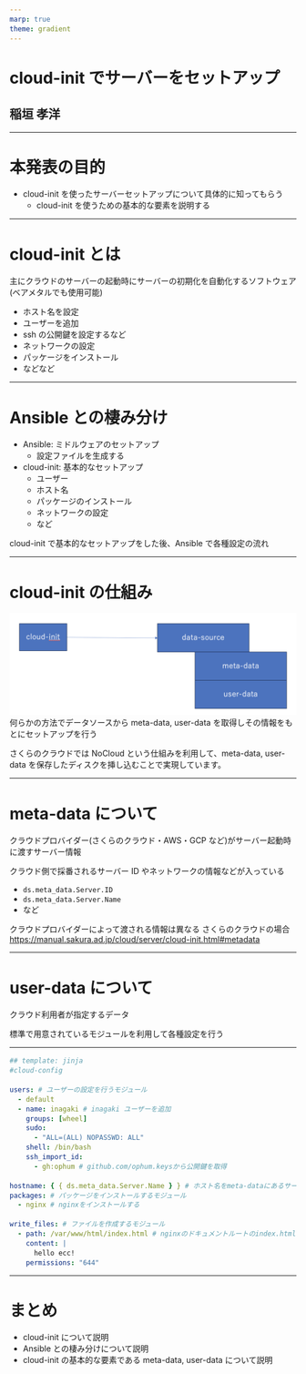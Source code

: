 ```yaml
---
marp: true
theme: gradient
---
```


# cloud-init でサーバーをセットアップ

## 稲垣 孝洋

---

# 本発表の目的

- cloud-init を使ったサーバーセットアップについて具体的に知ってもらう
  - cloud-init を使うための基本的な要素を説明する

---

# cloud-init とは

主にクラウドのサーバーの起動時にサーバーの初期化を自動化するソフトウェア (ベアメタルでも使用可能)

- ホスト名を設定
- ユーザーを追加
- ssh の公開鍵を設定するなど
- ネットワークの設定
- パッケージをインストール
- などなど

---

# Ansible との棲み分け

- Ansible: ミドルウェアのセットアップ
  - 設定ファイルを生成する
- cloud-init: 基本的なセットアップ
  - ユーザー
  - ホスト名
  - パッケージのインストール
  - ネットワークの設定
  - など

cloud-init で基本的なセットアップをした後、Ansible で各種設定の流れ

---

# cloud-init の仕組み

![](fig/cloud-init-data-source.png)
何らかの方法でデータソースから meta-data, user-data を取得しその情報をもとにセットアップを行う

さくらのクラウドでは NoCloud という仕組みを利用して、meta-data, user-data を保存したディスクを挿し込むことで実現しています。

---

# meta-data について

クラウドプロバイダー(さくらのクラウド・AWS・GCP など)がサーバー起動時に渡すサーバー情報

クラウド側で採番されるサーバー ID やネットワークの情報などが入っている

- `ds.meta_data.Server.ID`
- `ds.meta_data.Server.Name`
- など

クラウドプロバイダーによって渡される情報は異なる
さくらのクラウドの場合
https://manual.sakura.ad.jp/cloud/server/cloud-init.html#metadata

---

# user-data について

クラウド利用者が指定するデータ

標準で用意されているモジュールを利用して各種設定を行う

---

```yaml
## template: jinja
#cloud-config

users: # ユーザーの設定を行うモジュール
  - default
  - name: inagaki # inagaki ユーザーを追加
    groups: [wheel]
    sudo:
      - "ALL=(ALL) NOPASSWD: ALL"
    shell: /bin/bash
    ssh_import_id:
      - gh:ophum # github.com/ophum.keysから公開鍵を取得

hostname: { { ds.meta_data.Server.Name } } # ホスト名をmeta-dataにあるサーバー名(クラウド上で設定した名前)にする
packages: # パッケージをインストールするモジュール
  - nginx # nginxをインストールする

write_files: # ファイルを作成するモジュール
  - path: /var/www/html/index.html # nginxのドキュメントルートのindex.htmlを作成する
    content: |
      hello ecc!
    permissions: "644"
```

---

# まとめ

- cloud-init について説明
- Ansible との棲み分けについて説明
- cloud-init の基本的な要素である meta-data, user-data について説明
